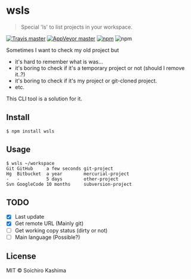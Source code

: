 # wsls

> Special 'ls' to list projects in your workspace.

[![Travis master](https://img.shields.io/travis/ksoichiro/wsls/master.svg?style=flat-square)](https://travis-ci.org/ksoichiro/wsls)
[![AppVeyor master](https://img.shields.io/appveyor/ci/ksoichiro/ws/master.svg?style=flat-square)](https://ci.appveyor.com/project/ksoichiro/ws)
[![npm](https://img.shields.io/npm/v/wsls.svg?style=flat-square)](https://www.npmjs.com/package/wsls)
![npm](https://img.shields.io/npm/l/wsls.svg?style=flat-square)

Sometimes I want to check my old project but

- it's hard to remember what is was...
- it's boring to check if it's a temporary project or not (should I remove it..?)
- it's boring to check if it's my project or git-cloned project.
- etc.

This CLI tool is a solution for it.

## Install

```console
$ npm install wsls
```

## Usage

```console
$ wsls ~/workspace
Git GitHub     a few seconds git-project
Hg  Bitbucket  a year        mercurial-project
-   -          5 days        other-project
Svn GoogleCode 10 months     subversion-project
```

## TODO

- [x] Last update
- [x] Get remote URL (Mainly git)
- [ ] Get working copy status (dirty or not)
- [ ] Main language (Possible?)

## License

MIT &copy; Soichiro Kashima
